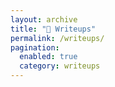 ```yaml
---
layout: archive
title: "🔐 Writeups"
permalink: /writeups/
pagination:
  enabled: true
  category: writeups
---
```

